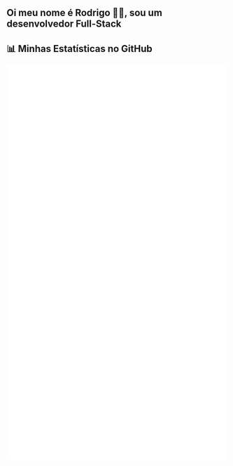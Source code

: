 ## Oi meu nome é Rodrigo 👋🏾, sou um desenvolvedor Full-Stack

<!--
**rodrigojsfreitas/rodrigojsfreitas** is a ✨ _special_ ✨ repository because its `README.md` (this file) appears on your GitHub profile.

Here are some ideas to get you started:

- 🔭 I’m currently working on ...
- 🌱 I’m currently learning ...
- 👯 I’m looking to collaborate on ...
- 🤔 I’m looking for help with ...
- 💬 Ask me about ...
- 📫 How to reach me: ...
- 😄 Pronouns: ...
- ⚡ Fun fact: ...
-->
## 📊 Minhas Estatísticas no GitHub

![Minhas Métricas do GitHub](./metrics.svg)
